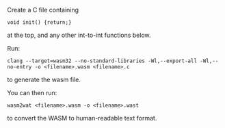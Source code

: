 Create a C file containing

```
void init() {return;}
```

at the top, and any other int-to-int functions below.

Run:

```
clang --target=wasm32 --no-standard-libraries -Wl,--export-all -Wl,--no-entry -o <filename>.wasm <filename>.c
```

to generate the wasm file.

You can then run:

```
wasm2wat <filename>.wasm -o <filename>.wast
```

to convert the WASM to human-readable text format.
